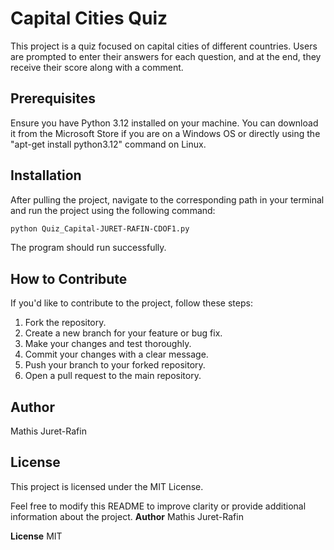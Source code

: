 # Capital Cities Quiz

This project is a quiz focused on capital cities of different countries. Users are prompted to enter their answers for each question, and at the end, they receive their score along with a comment.

## Prerequisites

Ensure you have Python 3.12 installed on your machine. You can download it from the Microsoft Store if you are on a Windows OS or directly using the "apt-get install python3.12" command on Linux.

## Installation

After pulling the project, navigate to the corresponding path in your terminal and run the project using the following command:

```bash
python Quiz_Capital-JURET-RAFIN-CDOF1.py
```

The program should run successfully.

## How to Contribute

If you'd like to contribute to the project, follow these steps:

1. Fork the repository.
2. Create a new branch for your feature or bug fix.
3. Make your changes and test thoroughly.
4. Commit your changes with a clear message.
5. Push your branch to your forked repository.
6. Open a pull request to the main repository.

## Author

Mathis Juret-Rafin

## License

This project is licensed under the MIT License.

Feel free to modify this README to improve clarity or provide additional information about the project.
**Author**
Mathis Juret-Rafin

**License**
MIT
